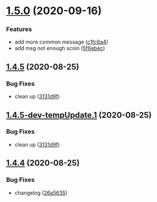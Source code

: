 # [1.5.0](https://git3.nexdev.net/sc-packages/sc-common/compare/v1.4.5...v1.5.0) (2020-09-16)


### Features

* add more common message ([c1fc6a4](https://git3.nexdev.net/sc-packages/sc-common/commit/c1fc6a408de21b0dd3127c1fa95d2a4bcc56f56e))
* add msg not enough scoin ([5f6ebec](https://git3.nexdev.net/sc-packages/sc-common/commit/5f6ebec6356618278c1c20bf376fb15510ea23bf))

## [1.4.5](https://git3.nexdev.net/sc-packages/sc-common/compare/v1.4.4...v1.4.5) (2020-08-25)


### Bug Fixes

* clean up ([3131d9f](https://git3.nexdev.net/sc-packages/sc-common/commit/3131d9f61747bdb3b425c3f0b764d23803b5d643))

## [1.4.5-dev-tempUpdate.1](https://git3.nexdev.net/sc-packages/sc-common/compare/v1.4.4...v1.4.5-dev-tempUpdate.1) (2020-08-25)


### Bug Fixes

* clean up ([3131d9f](https://git3.nexdev.net/sc-packages/sc-common/commit/3131d9f61747bdb3b425c3f0b764d23803b5d643))

## [1.4.4](https://git3.nexdev.net/sc-packages/sc-common/compare/v1.4.3...v1.4.4) (2020-08-25)


### Bug Fixes

* changelog ([26a5635](https://git3.nexdev.net/sc-packages/sc-common/commit/26a5635f78d11e6a30d0d3da64ae795494972b1a))
